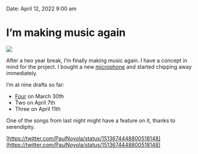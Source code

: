 
Date: April 12, 2022 9:00 am

# I’m making music again

![](https://i.imgur.com/sKcARZJ.jpg)

After a two year break, I’m finally making music again. I have a concept in mind for the project. I bought a new [microphone](https://www.instagram.com/s/aGlnaGxpZ2h0OjE3OTA5MTkzNDU1NTE3NTc4?igshid=YmMyMTA2M2Y=) and started chipping away immediately. 

I’m at nine drafts so far:

- [Four](https://www.instagram.com/s/aGlnaGxpZ2h0OjE3OTYxMzAzMTMwNTg5NzQ3?igshid=YmMyMTA2M2Y=) on March 30th
- Two on April 7th
- Three on April 11th

One of the songs from last night might have a feature on it, thanks to serendipity. 

[https://twitter.com/PaulNoyola/status/1513674448800518148](https://twitter.com/PaulNoyola/status/1513674448800518148)
